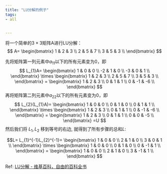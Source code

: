 ```yaml
---
title: "LU分解的例子"
tags:
- all


---
```

将一个简单的$3×3$矩阵A进行LU分解：
$$ A=
        \begin{bmatrix}
           1 & 2 & 3 \\
           2 & 5 & 7 \\
           3 & 5 & 3 \\
        \end{bmatrix}
$$

先将矩阵第一列元素中$a_{11}$以下的所有元素变为0，即
$$ L_{1}A=
        \begin{bmatrix}
           1 & 0 & 0 \\
          -2 & 1 & 0 \\
          -3 & 0 & 1 \\
        \end{bmatrix} \times
        \begin{bmatrix}
           1 & 2 & 3 \\
           2 & 5 & 7 \\
           3 & 5 & 3 \\
        \end{bmatrix}  =
        \begin{bmatrix}
           1 & 2 & 3 \\
           0 & 1 & 1 \\
           0 & -1 & -6 \\
        \end{bmatrix}
$$
再将矩阵第二列元素中$a_{22}$以下的所有元素变为0，即
$$ L_{2}(L_{1}A)=
        \begin{bmatrix}
           1 & 0 & 0 \\
           0 & 1 & 0 \\
           0 & 1 & 1 \\
        \end{bmatrix} \times
        \begin{bmatrix}
           1 & 2 & 3 \\
           0 & 1 & 1 \\
           0 & -1 & -6 \\
        \end{bmatrix}  =
        \begin{bmatrix}
           1 & 2 & 3 \\
           0 & 1 & 1 \\
           0 & 0 & -5 \\
        \end{bmatrix} =U
$$
然后我们将 $L_1, L_2$ 移到等号的右边, 就得到了所有步骤的总和$L$:

$$L= L_{1}^{-1}L_{2}^{-1}=
        \begin{bmatrix}
           1 & 0 & 0 \\
           2 & 1 & 0 \\
           3 & 0 & 1 \\
        \end{bmatrix} \times
        \begin{bmatrix}
           1 & 0 & 0 \\
           0 & 1 & 0 \\
           0 & -1 & 1 \\
        \end{bmatrix} =
        \begin{bmatrix}
           1 & 0 & 0 \\
           2 & 1 & 0 \\
           3 & -1 & 1 \\
        \end{bmatrix} $$
  
Ref: [LU分解 - 维基百科，自由的百科全书](https://zh.wikipedia.org/zh-hans/LU%E5%88%86%E8%A7%A3)
